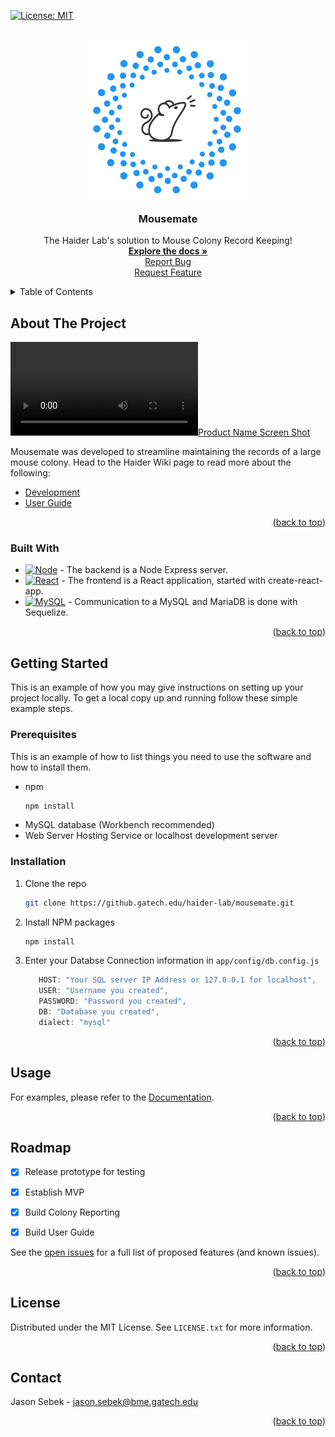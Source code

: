 
<a name="readme-top"></a>
[![License: MIT](https://img.shields.io/badge/License-MIT-yellow.svg)](https://opensource.org/licenses/MIT)

<!-- PROJECT LOGO -->
<br />
<div align="center">
  <a href="https://mousemate.bme.gatech.edu">
    <img src="images/logo.png" alt="Logo" height="250">
  </a>

  <h3 align="center">Mousemate</h3>

  <p align="center">
    The Haider Lab's solution to Mouse Colony Record Keeping!
    <br />
    <a href="https://haiderwiki.bme.gatech.edu/index.php?title=How_to_use_Mousemate"><strong>Explore the docs »</strong></a>
    <br/>
    <a href="https://github.gatech.edu/haider-lab/mousemate/issues">Report Bug</a>
    <br/>
    <a href="https://github.gatech.edu/haider-lab/mousemate/issues">Request Feature</a>
  </p>
</div>



<!-- TABLE OF CONTENTS -->
<details>
  <summary>Table of Contents</summary>
  <ol>
    <li>
      <a href="#about-the-project">About The Project</a>
      <ul>
        <li><a href="#built-with">Built With</a></li>
      </ul>
    </li>
    <li>
      <a href="#getting-started">Getting Started</a>
      <ul>
        <li><a href="#prerequisites">Prerequisites</a></li>
        <li><a href="#installation">Installation</a></li>
      </ul>
    </li>
    <li><a href="#usage">Usage</a></li>
    <li><a href="#roadmap">Roadmap</a></li>
    <li><a href="#license">License</a></li>
    <li><a href="#contact">Contact</a></li>
  </ol>
</details>



<!-- ABOUT THE PROJECT -->
## About The Project

[![Product Name Screen Shot][product-gif]](https://jshaiderlab.bme.gatech.edu/)

Mousemate was developed to streamline maintaining the records of a large mouse colony. Head to the Haider Wiki page to read more about the following:
* <a href="https://haiderwiki.bme.gatech.edu/index.php?title=Learn_Mousemate_Development">Development</a>
* <a href="https://haiderwiki.bme.gatech.edu/index.php?title=How_to_use_Mousemate">User Guide</a>


<p align="right">(<a href="#readme-top">back to top</a>)</p>



### Built With

* [![Node][Node.js]][Node-url] - The backend is a Node Express server.
* [![React][React.js]][React-url] - The frontend is a React application, started with create-react-app.
* [![MySQL][MySQL]][SQL-url] - Communication to a MySQL and MariaDB is done with Sequelize.


<p align="right">(<a href="#readme-top">back to top</a>)</p>



<!-- GETTING STARTED -->
## Getting Started

This is an example of how you may give instructions on setting up your project locally.
To get a local copy up and running follow these simple example steps.

### Prerequisites

This is an example of how to list things you need to use the software and how to install them.
* npm
  ```sh
  npm install 
  ```
* MySQL database (Workbench recommended)
* Web Server Hosting Service or localhost development server

### Installation

1. Clone the repo
   ```sh
   git clone https://github.gatech.edu/haider-lab/mousemate.git
   ```
3. Install NPM packages
   ```sh
   npm install
   ```
4. Enter your Databse Connection information in `app/config/db.config.js`
   ```js
      HOST: "Your SQL server IP Address or 127.0.0.1 for localhost",
      USER: "Username you created",
      PASSWORD: "Password you created",
      DB: "Database you created",
      dialect: "mysql"
   ```

<p align="right">(<a href="#readme-top">back to top</a>)</p>



<!-- USAGE EXAMPLES -->
## Usage

For examples, please refer to the [Documentation](https://haiderwiki.bme.gatech.edu/index.php?title=How_to_use_Mousemate).

<p align="right">(<a href="#readme-top">back to top</a>)</p>



<!-- ROADMAP -->
## Roadmap
- [x] Release prototype for testing
- [x] Establish MVP
- [x] Build Colony Reporting 
- [x] Build User Guide


See the [open issues](https://github.gatech.edu/haider-lab/mousemate/issues) for a full list of proposed features (and known issues).

<p align="right">(<a href="#readme-top">back to top</a>)</p>



<!-- LICENSE -->
## License

Distributed under the MIT License. See `LICENSE.txt` for more information.

<p align="right">(<a href="#readme-top">back to top</a>)</p>



<!-- CONTACT -->
## Contact

Jason Sebek - jason.sebek@bme.gatech.edu

<p align="right">(<a href="#readme-top">back to top</a>)</p>


<!-- MARKDOWN LINKS & IMAGES -->
<!-- https://www.markdownguide.org/basic-syntax/#reference-style-links -->

[product-screenshot]: ./images/screenshot.png
[product-gif]: ./images/demo.webm.mp4
[Node.js]: https://img.shields.io/badge/Node.js-43853D?style=for-the-badge&logo=node.js&logoColor=white
[Node-url]: https://nodejs.org/en
[React.js]: https://img.shields.io/badge/React-20232A?style=for-the-badge&logo=react&logoColor=61DAFB
[React-url]: https://reactjs.org/
[MySQL]: https://img.shields.io/badge/MySQL-00000F?style=for-the-badge&logo=mysql&logoColor=white
[SQL-url]: https://www.mysql.com/
